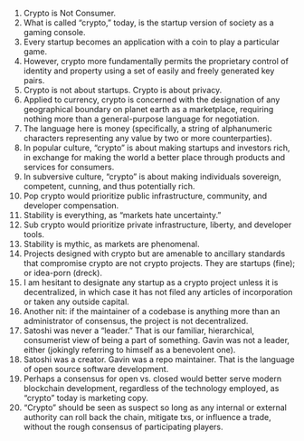 1. Crypto is Not Consumer.
2. What is called “crypto,” today, is the startup version of society as a gaming console.
3. Every startup becomes an application with a coin to play a particular game.
4. However, crypto more fundamentally permits the proprietary control of identity and property using a set of easily and freely generated key pairs. 
5. Crypto is not about startups. Crypto is about privacy.
6. Applied to currency, crypto is concerned with the designation of any geographical boundary on planet earth as a marketplace, requiring nothing more than a general-purpose language for negotiation.
7. The language here is money (specifically, a string of alphanumeric characters representing any value by two or more counterparties).
8. In popular culture, “crypto” is about making startups and investors rich, in exchange for making the world a better place through products and services for consumers.
9. In subversive culture, “crypto” is about making individuals sovereign, competent, cunning, and thus potentially rich.
10. Pop crypto would prioritize public infrastructure, community, and developer compensation. 
11. Stability is everything, as “markets hate uncertainty.”
12. Sub crypto would prioritize private infrastructure, liberty, and developer tools. 
13. Stability is mythic, as markets are phenomenal. 
14. Projects designed with crypto but are amenable to ancillary standards that compromise crypto are not crypto projects. They are startups (fine); or idea-porn (dreck).
15. I am hesitant to designate any startup as a crypto project unless it is decentralized, in which case it has not filed any articles of incorporation or taken any outside capital.
16. Another nit: if the maintainer of a codebase is anything more than an administrator of consensus, the project is not decentralized.
17. Satoshi was never a “leader.” That is our familiar, hierarchical, consumerist view of being a part of something. Gavin was not a leader, either (jokingly referring to himself as a benevolent one). 
18. Satoshi was a creator. Gavin was a repo maintainer. That is the language of open source software development. 
19. Perhaps a consensus for open vs. closed would better serve modern blockchain development, regardless of the technology employed, as “crypto” today is marketing copy.
20. “Crypto” should be seen as suspect so long as any internal or external authority can roll back the chain, mitigate txs, or influence a trade, without the rough consensus of participating players.   
